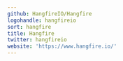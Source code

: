```yaml
---
github: HangfireIO/Hangfire
logohandle: hangfireio
sort: hangfire
title: Hangfire
twitter: hangfireio
website: 'https://www.hangfire.io/'
---
```


